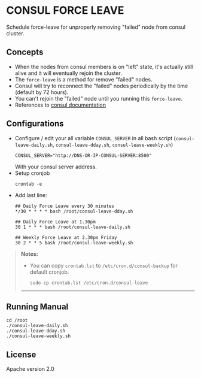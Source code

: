 # CONSUL FORCE LEAVE

Schedule force-leave for unproperly removing "failed" node from consul cluster.

## Concepts
* When the nodes from consul members is on "left" state, it's actually still alive and it will eventually rejoin the cluster.
* The `force-leave` is a method for remove "failed" nodes.
* Consul will try to reconnect the "failed" nodes periodically by the time (default by 72 hours).
* You can't rejoin the "failed" node until you running this `force-leave`.
* References to [consul documentation](https://www.consul.io/docs/index.html)

## Configurations
* Configure / edit your all variable `CONSUL_SERVER` in all bash script (`consul-leave-daily.sh`, `consul-leave-dday.sh`, `consul-leave-weekly.sh`)
  ```
  CONSUL_SERVER="http://DNS-OR-IP-CONSUL-SERVER:8500"
  ```
  With your consul server address.
* Setup cronjob
  ```
  crontab -e
  ```
* Add last line:
  ```
  ## Daily Force Leave every 30 minutes
  */30 * * * * bash /root/consul-leave-dday.sh

  ## Daily Force Leave at 1.30pm
  30 1 * * * bash /root/consul-leave-daily.sh

  ## Weekly Force Leave at 2.30pm Friday
  30 2 * * 5 bash /root/consul-leave-weekly.sh
  ```

> **Notes:**
> * You can copy `crontab.lst` to `/etc/cron.d/consul-backup` for default cronjob.
>   ```
>   sudo cp crontab.lst /etc/cron.d/consul-leave
>   ```
> -----

## Running Manual
```
cd /root
./consul-leave-daily.sh
./consul-leave-dday.sh
./consul-leave-weekly.sh
```

## License
Apache version 2.0
